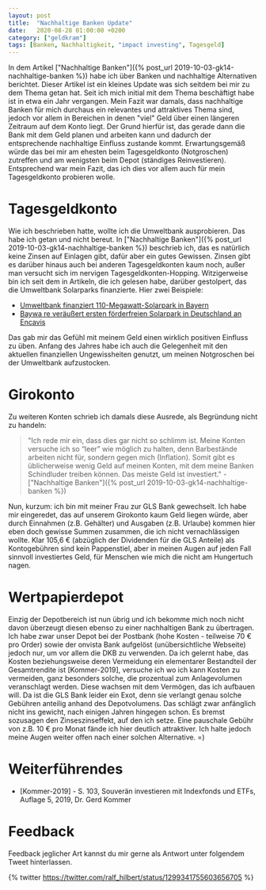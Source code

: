 ```yaml
---
layout: post
title:  "Nachhaltige Banken Update"
date:   2020-08-28 01:00:00 +0200
category: ["geldkram"]
tags: [Banken, Nachhaltigkeit, "impact investing", Tagesgeld]
---
```


In dem Artikel  ["Nachhaltige Banken"]({% post_url 2019-10-03-gk14-nachhaltige-banken %}) habe ich über Banken und nachhaltige Alternativen berichtet. Dieser Artikel ist ein kleines Update was sich seitdem bei mir zu dem Thema getan hat. Seit ich mich initial mit dem Thema beschäftigt habe ist in etwa ein Jahr vergangen. 
Mein Fazit war damals, dass nachhaltige Banken für mich durchaus ein relevantes und attraktives Thema sind, jedoch vor allem in Bereichen in denen "viel" Geld über einen längeren Zeitraum auf dem Konto liegt. Der Grund hierfür ist, das gerade dann die Bank mit dem Geld planen und arbeiten kann und dadurch der entsprechende nachhaltige Einfluss zustande kommt. Erwartungsgemäß würde das bei mir am ehesten beim Tagesgeldkonto (Notgroschen) zutreffen und am wenigsten beim Depot (ständiges Reinvestieren). Entsprechend war mein Fazit, das ich dies vor allem auch für mein Tagesgeldkonto probieren wolle.

# Tagesgeldkonto

Wie ich beschrieben hatte, wollte ich die Umweltbank ausprobieren. Das habe ich getan und nicht bereut. In  ["Nachhaltige Banken"]({% post_url 2019-10-03-gk14-nachhaltige-banken %}) beschrieb ich, das es natürlich keine Zinsen auf Einlagen gibt, dafür aber ein gutes Gewissen. Zinsen gibt es darüber hinaus auch bei anderen Tagesgeldkonten kaum noch, außer man versucht sich im nervigen Tagesgeldkonten-Hopping.
Witzigerweise bin ich seit dem in Artikeln, die ich gelesen habe, darüber gestolpert, das die Umweltbank Solarparks finanzierte. Hier zwei Beispiele: 
* [Umweltbank finanziert 110-Megawatt-Solarpark in Bayern](https://www.pv-magazine.de/2020/07/27/umweltbank-finanziert-110-megawatt-solarpark-in-bayern/) 
* [Baywa re veräußert ersten förderfreien Solarpark in Deutschland an Encavis](https://www.pv-magazine.de/2019/12/17/baywa-re-veraeussert-ersten-foerderfreien-solarpark-in-deutschland-an-encavis/)

Das gab mir das Gefühl mit meinem Geld einen wirklich positiven Einfluss zu üben. Anfang des Jahres habe ich auch die Gelegenheit mit den aktuellen finanziellen Ungewissheiten genutzt, um meinen Notgroschen bei der Umweltbank aufzustocken.

# Girokonto

Zu weiteren Konten schrieb ich damals diese Ausrede, als Begründung nicht zu handeln:

>  "Ich rede mir ein, dass dies gar nicht so schlimm ist. Meine Konten versuche ich so “leer” wie möglich zu halten, denn Barbestände arbeiten nicht für, sondern gegen mich (Inflation). Somit gibt es üblicherweise wenig Geld auf meinen Konten, mit dem meine Banken Schindluder treiben können. Das meiste Geld ist investiert." - ["Nachhaltige Banken"]({% post_url 2019-10-03-gk14-nachhaltige-banken %})

Nun, kurzum: ich bin mit meiner Frau zur GLS Bank gewechselt. Ich habe mir eingeredet, das auf unserem Girokonto kaum Geld liegen würde, aber durch Einnahmen (z.B. Gehälter) und Ausgaben (z.B. Urlaube) kommen hier eben doch gewisse Summen zusammen, die ich nicht vernachlässigen wollte. Klar 105,6 € (abzüglich der Dividenden für die GLS Anteile) als Kontogebühren sind kein Pappenstiel, aber in meinen Augen auf jeden Fall sinnvoll investiertes Geld, für Menschen wie mich die nicht am Hungertuch nagen.

# Wertpapierdepot

Einzig der Depotbereich ist nun übrig und ich bekomme mich noch nicht davon überzeugt diesen ebenso zu einer nachhaltigen Bank zu übertragen. Ich habe zwar unser Depot bei der Postbank (hohe Kosten - teilweise 70 € pro Order) sowie der onvista Bank aufgelöst (unübersichtliche Webseite) jedoch nur, um vor allem die DKB zu verwenden. 
Da ich gelernt habe, das Kosten beziehungsweise deren Vermeidung ein elementarer Bestandteil der Gesamtrendite ist [Kommer-2019], versuche ich wo ich kann Kosten zu vermeiden, ganz besonders solche, die prozentual zum Anlagevolumen veranschlagt werden. Diese wachsen mit dem Vermögen, das ich aufbauen will. Da ist die GLS Bank leider ein Exot, denn sie verlangt genau solche Gebühren anteilig anhand des Depotvolumens. Das schlägt zwar anfänglich nicht ins gewicht, nach einigen Jahren hingegen schon. Es bremst sozusagen den Zinseszinseffekt, auf den ich setze. Eine pauschale Gebühr von z.B. 10 € pro Monat fände ich hier deutlich attraktiver.
Ich halte jedoch meine Augen weiter offen nach einer solchen Alternative. =)


# Weiterführendes

* [Kommer-2019] - S. 103, Souverän investieren mit Indexfonds und ETFs, Auflage 5, 2019, Dr. Gerd Kommer

# Feedback

Feedback jeglicher Art kannst du mir gerne als Antwort unter folgendem Tweet hinterlassen.

{% twitter https://twitter.com/ralf_hilbert/status/1299341755603656705 %}